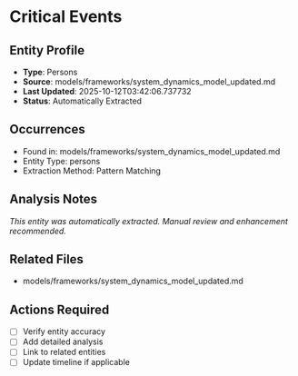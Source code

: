 # Critical Events

## Entity Profile
- **Type**: Persons
- **Source**: models/frameworks/system_dynamics_model_updated.md
- **Last Updated**: 2025-10-12T03:42:06.737732
- **Status**: Automatically Extracted

## Occurrences
- Found in: models/frameworks/system_dynamics_model_updated.md
- Entity Type: persons
- Extraction Method: Pattern Matching

## Analysis Notes
*This entity was automatically extracted. Manual review and enhancement recommended.*

## Related Files
- models/frameworks/system_dynamics_model_updated.md

## Actions Required
- [ ] Verify entity accuracy
- [ ] Add detailed analysis
- [ ] Link to related entities
- [ ] Update timeline if applicable
